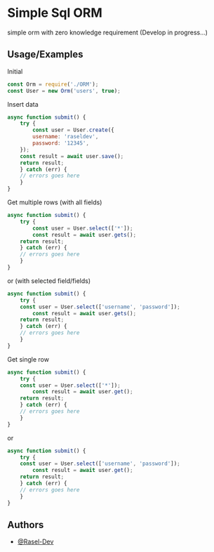 
# Simple Sql ORM

simple orm with zero knowledge requirement (Develop in progress...)


## Usage/Examples

Initial

```javascript
const Orm = require('./ORM');
const User = new Orm('users', true);
```

Insert data
```javascript
async function submit() {
    try {
        const user = User.create({
	    username: 'raseldev',
	    password: '12345',
	});
	const result = await user.save();
	return result;
    } catch (err) {
	// errors goes here
    }
}
```
Get multiple rows (with all fields)
```javascript
async function submit() {
    try {
        const user = User.select(['*']);
        const result = await user.gets();
	return result;
    } catch (err) {
	// errors goes here
    }
}
```
or (with selected field/fields)
```javascript
async function submit() {
    try {
	const user = User.select(['username', 'password']);
        const result = await user.gets();
	return result;
    } catch (err) {
	// errors goes here
    }
}
```

Get single row
```javascript
async function submit() {
    try {
	const user = User.select(['*']);
        const result = await user.get();
	return result;
    } catch (err) {
	// errors goes here
    }
}
```
or
```javascript
async function submit() {
    try {
	const user = User.select(['username', 'password']);
        const result = await user.get();
	return result;
    } catch (err) {
	// errors goes here
    }
}
```
## Authors

- [@Rasel-Dev](https://www.facebook.com/RaselDevGet/)

